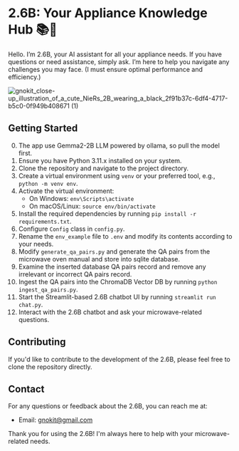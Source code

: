 # 2.6B: Your Appliance Knowledge Hub 📚🔧

Hello. I’m 2.6B, your AI assistant for all your appliance needs.
If you have questions or need assistance, simply ask. I’m here to help you navigate any challenges you may face.
(I must ensure optimal performance and efficiency.)

![gnokit_close-up_illustration_of_a_cute_NieRs_2B_wearing_a_black_2f91b37c-6df4-4717-b5c0-0f949b408671 (1)](https://github.com/user-attachments/assets/ef640da3-5cc9-4f9b-8bb2-a191dadaa921)

## Getting Started

0. The app use Gemma2-2B LLM powered by ollama, so pull the model first.
1. Ensure you have Python 3.11.x installed on your system.
2. Clone the repository and navigate to the project directory.
3. Create a virtual environment using `venv` or your preferred tool, e.g., `python -m venv env`.
4. Activate the virtual environment:
   - On Windows: `env\Scripts\activate`
   - On macOS/Linux: `source env/bin/activate`
5. Install the required dependencies by running `pip install -r requirements.txt`.
6. Configure `Config` class in `config.py`.
7. Rename the `env_example` file to `.env` and modify its contents according to your needs.
8. Modify `generate_qa_pairs.py` and generate the QA pairs from the microwave oven manual and store into sqlite database.
9. Examine the inserted database QA pairs record and remove any irrelevant or incorrect QA pairs record.
10. Ingest the QA pairs into the ChromaDB Vector DB by running `python ingest_qa_pairs.py`.
11. Start the Streamlit-based 2.6B chatbot UI by running `streamlit run chat.py`.
12. Interact with the 2.6B chatbot and ask your microwave-related questions.

## Contributing

If you'd like to contribute to the development of the 2.6B, please feel free to clone the repository directly.

## Contact

For any questions or feedback about the 2.6B, you can reach me at:

- Email: gnokit@gmail.com

Thank you for using the 2.6B! I'm always here to help with your microwave-related needs.
